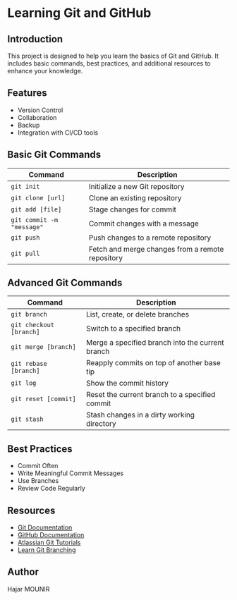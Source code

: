# Learning Git and GitHub

## Introduction
This project is designed to help you learn the basics of Git and GitHub. It includes basic commands, best practices, and additional resources to enhance your knowledge.

## Features
- Version Control
- Collaboration
- Backup
- Integration with CI/CD tools

## Basic Git Commands
| Command | Description |
|---------|-------------|
| `git init` | Initialize a new Git repository |
| `git clone [url]` | Clone an existing repository |
| `git add [file]` | Stage changes for commit |
| `git commit -m "message"` | Commit changes with a message |
| `git push` | Push changes to a remote repository |
| `git pull` | Fetch and merge changes from a remote repository |

## Advanced Git Commands
| Command | Description |
|---------|-------------|
| `git branch` | List, create, or delete branches |
| `git checkout [branch]` | Switch to a specified branch |
| `git merge [branch]` | Merge a specified branch into the current branch |
| `git rebase [branch]` | Reapply commits on top of another base tip |
| `git log` | Show the commit history |
| `git reset [commit]` | Reset the current branch to a specified commit |
| `git stash` | Stash changes in a dirty working directory |

## Best Practices
- Commit Often
- Write Meaningful Commit Messages
- Use Branches
- Review Code Regularly

## Resources
- [Git Documentation](https://git-scm.com/doc)
- [GitHub Documentation](https://docs.github.com/)
- [Atlassian Git Tutorials](https://www.atlassian.com/git/tutorials)
- [Learn Git Branching](https://learngitbranching.js.org/)

## Author
Hajar MOUNIR
